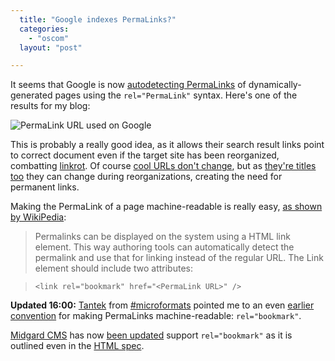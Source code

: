 ```yaml
---
  title: "Google indexes PermaLinks?"
  categories: 
    - "oscom"
  layout: "post"

---
```

It seems that Google is now [autodetecting PermaLinks][1] of dynamically-generated pages using the `rel="PermaLink"` syntax. Here's one of the results for my blog:

![PermaLink URL used on Google](http://bergie.iki.fi/midcom-serveattachmentguid-ba6989f7338049f2beabe83af9ca0e07/google-permalinks.jpg)

This is probably a really good idea, as it allows their search result links point to correct document even if the target site has been reorganized, combatting [linkrot][2]. Of course [cool URLs don't change][4], but as [they're titles too][5] they can change during reorganizations, creating the need for permanent links.

Making the PermaLink of a page machine-readable is really easy, [as shown by WikiPedia][3]:

> Permalinks can be displayed on the system using a HTML link element. This way authoring tools can automatically detect the permalink and use that for linking instead of the regular URL. The Link element should include two attributes: 

> `<link rel="bookmark" href="<PermaLink URL>" />`

__Updated 16:00:__ [Tantek][6] from [#microformats][8] pointed me to an even [earlier convention][7] for making PermaLinks machine-readable: `rel="bookmark"`.

[Midgard CMS][9] has now [been updated][11] support `rel="bookmark"` as it is outlined even in the [HTML spec][12].

[1]: http://bergie.iki.fi/midcom-permalink-7e547e60752b061c1589f037f2b6d77d
[2]: http://www.useit.com/alertbox/980614.html
[3]: http://en.wikipedia.org/wiki/Permalink
[4]: http://www.w3.org/Provider/Style/URI
[5]: http://weblog.infoworld.com/udell/misc/oscom/urlsAreTitlesToo.html
[6]: http://tantek.com/log/2002/11.html#L20021124t1454
[7]: http://annevankesteren.nl/2003/08/putting-relbookmark-to-work
[8]: http://www.microformats.org/<
[9]: http://www.midgard-project.org/
[10]: http://wordpress.org/
[11]: http://midcom.tigris.org/source/browse/midcom/fs-midcom/midcom-template/midcom-template.xml?r1=1.32&r2=1.33
[12]: http://www.w3.org/TR/REC-html40/types.html#h-6.12